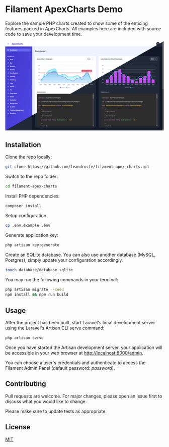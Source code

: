 # Filament ApexCharts Demo

Explore the sample PHP charts created to show some of the enticing features packed in ApexCharts.
All examples here are included with source code to save your development time.

![screenshot](https://raw.githubusercontent.com/leandrocfe/filament-apex-charts-demo/master/screenshots/example.jpg)

## Installation

Clone the repo locally:

```bash
git clone https://github.com/leandrocfe/filament-apex-charts.git
```

Switch to the repo folder:

```bash
cd filament-apex-charts
```

Install PHP dependencies:

```bash
composer install
```

Setup configuration:

```bash
cp .env.example .env
```

Generate application key:

```bash
php artisan key:generate
```

Create an SQLite database. You can also use another database (MySQL, Postgres), simply update your configuration accordingly.

```bash
touch database/database.sqlite
```

You may run the following commands in your terminal:

```bash
php artisan migrate --seed
npm install && npm run build
```

## Usage

After the project has been built, start Laravel's local development server using the Laravel's Artisan CLI serve command:

```bash
php artisan serve
```

Once you have started the Artisan development server, your application will be accessible in your web browser at [http://localhost:8000/admin](http://localhost:8000/admin).

You can choose a user's credentials and authenticate to access the Filament Admin Panel (default password: _password_).

## Contributing

Pull requests are welcome. For major changes, please open an issue first to discuss what you would like to change.

Please make sure to update tests as appropriate.

## License

[MIT](https://choosealicense.com/licenses/mit/)

